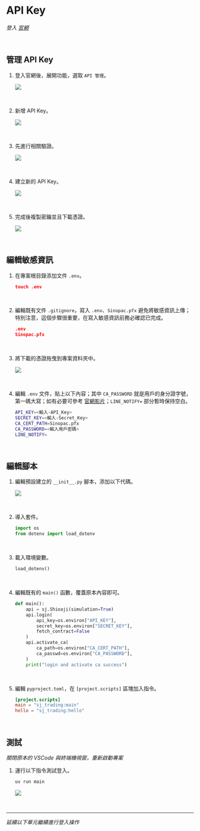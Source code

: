 # API Key

_登入 [官網](https://www.sinotrade.com.tw/newweb/)_

<br>

## 管理 API Key

1. 登入官網後，展開功能，選取 `API 管理`。

    ![](images/img_27.png)

<br>

2. 新增 API Key。

    ![](images/img_28.png)

<br>

3. 先進行相關驗證。

    ![](images/img_29.png)

<br>

4. 建立新的 API Key。

    ![](images/img_01.png)

<br>

5. 完成後複製密鑰並且下載憑證。

    ![](images/img_02.png)

<br>

## 編輯敏感資訊

1. 在專案根目錄添加文件 `.env`。

    ```json
    touch .env
    ```

<br>

2. 編輯既有文件 `.gitignore`，寫入 `.env`、`Sinopac.pfx` 避免將敏感資訊上傳；特別注意，這個步驟很重要，在寫入敏感資訊前務必確認已完成。

    ```json
    .env
    Sinopac.pfx
    ```

<br>

3. 將下載的憑證拖曳到專案資料夾中。

    ![](images/img_30.png)

<br>

4. 編輯 `.env` 文件，貼上以下內容；其中 `CA_PASSWORD` 就是用戶的身分證字號，第一碼大寫；如有必要可參考 [官網影片](https://www.youtube.com/watch?v=0tPCZiRsz-U&t=84s)；`LINE_NOTIFY=` 部分暫時保持空白。

    ```bash
    API_KEY=<輸入-API_Key>
    SECRET_KEY=<輸入-Secret_Key>
    CA_CERT_PATH=Sinopac.pfx
    CA_PASSWORD=<輸入用戶密碼>
    LINE_NOTIFY=
    ```

<br>

## 編輯腳本

1. 編輯預設建立的 `__init__.py` 腳本，添加以下代碼。

    ![](images/img_31.png)

<br>

2. 導入套件。

    ```python
    import os
    from dotenv import load_dotenv
    ```

<br>

3. 載入環境變數。

    ```python
    load_dotenv()
    ```

<br>

4. 編輯既有的 `main()` 函數，覆蓋原本內容即可。

    ```python
    def main():
        api = sj.Shioaji(simulation=True)
        api.login(
            api_key=os.environ["API_KEY"],
            secret_key=os.environ["SECRET_KEY"],
            fetch_contract=False
        )
        api.activate_ca(
            ca_path=os.environ["CA_CERT_PATH"],
            ca_passwd=os.environ["CA_PASSWORD"],
        )
        print("login and activate ca success")
    ```

<br>

5. 編輯 `pyproject.toml`，在 `[project.scripts]` 區塊加入指令。

    ```toml
    [project.scripts]
    main = "sj_trading:main"
    hello = "sj_trading:hello"
    ```

<br>

## 測試

_關閉原本的 VSCode 與終端機視窗，重新啟動專案_

1. 運行以下指令測試登入。

    ```bash
    uv run main
    ```

    ![](images/img_12.png)

<br>

___

_延續以下單元繼續進行登入操作_